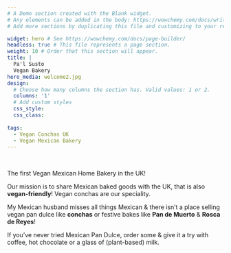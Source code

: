 ```yaml
---
# A Demo section created with the Blank widget.
# Any elements can be added in the body: https://wowchemy.com/docs/writing-markdown-latex/
# Add more sections by duplicating this file and customizing to your requirements.

widget: hero # See https://wowchemy.com/docs/page-builder/
headless: true # This file represents a page section.
weight: 10 # Order that this section will appear.
title: |
  Pa'l Susto  
  Vegan Bakery
hero_media: welcome2.jpg
design:
  # Choose how many columns the section has. Valid values: 1 or 2.
  columns: '1'
  # Add custom styles
  css_style:
  css_class:
  
tags: 
  - Vegan Conchas UK
  - Vegan Mexican Bakery  
---
```


<br>

The first Vegan Mexican Home Bakery in the UK!

Our mission is to share Mexican baked goods with the UK, that is also **vegan-friendly**! Vegan conchas are our speciality. 

My Mexican husband misses all things Mexican & there isn’t a place selling vegan pan dulce like **conchas** or festive bakes like **Pan de Muerto** & **Rosca de Reyes**!

If you’ve never tried Mexican Pan Dulce, order some & give it a try with coffee, hot chocolate or a glass of (plant-based) milk.
